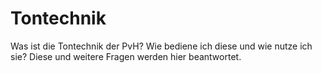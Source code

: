 # Tontechnik
 Was ist die Tontechnik der PvH? Wie bediene ich diese und wie nutze ich sie? Diese und weitere Fragen werden hier beantwortet.